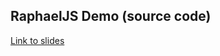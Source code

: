 ## RaphaelJS Demo (source code)

[Link to slides](http://slid.es/stephaneguigne/raphaeljs-presentation)
